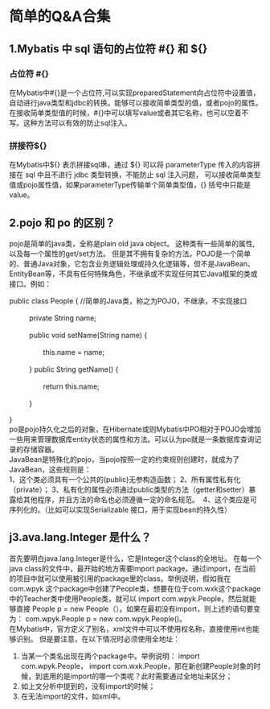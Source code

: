 # 简单的Q&A合集
## 1.Mybatis 中 sql 语句的占位符 #{} 和 ${}
### 占位符 #{}  
在Mybatis中#{}是一个占位符,可以实现preparedStatement向占位符中设置值，自动进行java类型和jdbc的转换。能够可以接收简单类型的值，或者pojo的属性。在接收简单类型值的时候，#{}中可以填写value或者其它名称，也可以空着不写。这种方法可以有效的防止sql注入。
### 拼接符${}
在Mybatis中${} 表示拼接sql串，通过 ${} 可以将 parameterType 传入的内容拼接在 sql 中且不进行 jdbc 类型转换，不能防止 sql 注入问题， 可以接收简单类型值或pojo属性值，如果parameterType传输单个简单类型值，{} 括号中只能是 value。

## 2.pojo 和 po 的区别？  
pojo是简单的java类，全称是plain old java object。 这种类有一些简单的属性, 以及每一个属性的get/set方法。 但是其不拥有复杂的方法。POJO是一个简单的、普通Java对象，它包含业务逻辑处理或持久化逻辑等，但不是JavaBean、EntityBean等，不具有任何特殊角色，不继承或不实现任何其它Java框架的类或接口。例如：  

public class People { //简单的Java类，称之为POJO，不继承，不实现接口
 
   　　private String name;
 
   　　public void setName(String name) {
 
          　　this.name = name;
 
   　　}
      public String getName() {
 
          　　return this.name;
 
   　　}

 
}  
po是pojo持久化之后的对象，在Hibernate或则Mybatis中PO相对于POJO会增加一些用来管理数据库entity状态的属性和方法。可以认为po就是一条数据库查询记录的存储容器。  
JavaBean是特殊化的pojo，当pojo按照一定的约束规则创建时，就成为了JavaBean，这些规则是：  
1、这个类必须具有一个公共的(public)无参构造函数；
2、所有属性私有化（private）；
3、私有化的属性必须通过public类型的方法（getter和setter）暴露给其他程序，并且方法的命名也必须遵循一定的命名规范。 
4、这个类应是可序列化的。（比如可以实现Serializable 接口，用于实现bean的持久性）


## j3.ava.lang.Integer 是什么？

首先要明白java.lang.Integer是什么，它是Integer这个class的全地址。
在每一个java class的文件中，最开始的地方需要import package。通过import，在当前的项目中就可以使用被引用的package里的class。举例说明，假如我在com.wpyk 这个package中创建了People类，想要在位于com.wxk这个package中的Teacher类中使用People类，就可以 import com.wpyk.People，然后就能够直接 People p = new People（）。如果在最初没有import，则上述的语句要变为： com.wpyk.People p = new com.wpyk.People()。  
在Mybatis中，官方定义了别名，xml文件中可以不使用权名称，直接使用int也能够识别。
但是要注意，在以下情况时必须使用全地址：   

1. 当某一个类名出现在两个package中。举例说明： import com.wpyk.People， import com.wxk.People，那在新创建People对象的时候，到底用的是import的哪一个类呢？此时需要通过全地址来区分；
2. 如上文分析中提到的，没有import的时候；
3. 在无法import的文件，如xml中。

